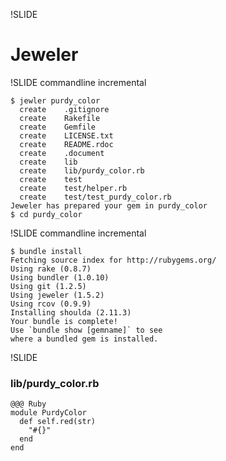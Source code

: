 !SLIDE
# Jeweler


!SLIDE commandline incremental

    $ jewler purdy_color
      create	.gitignore
      create	Rakefile
      create	Gemfile
      create	LICENSE.txt
      create	README.rdoc
      create	.document
      create	lib
      create	lib/purdy_color.rb
      create	test
      create	test/helper.rb
      create	test/test_purdy_color.rb
    Jeweler has prepared your gem in purdy_color
    $ cd purdy_color

!SLIDE commandline incremental

    $ bundle install
    Fetching source index for http://rubygems.org/
    Using rake (0.8.7)
    Using bundler (1.0.10)
    Using git (1.2.5)
    Using jeweler (1.5.2)
    Using rcov (0.9.9)
    Installing shoulda (2.11.3)
    Your bundle is complete!
    Use `bundle show [gemname]` to see
    where a bundled gem is installed.

!SLIDE

### lib/purdy\_color.rb
    @@@ Ruby
    module PurdyColor
      def self.red(str)
        "#{}"
      end
    end


